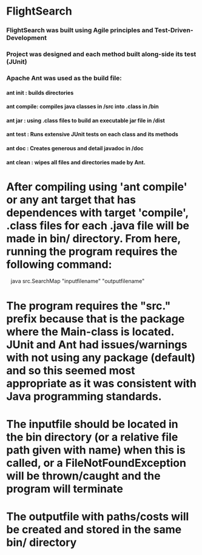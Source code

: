 # FlightSearch
### FlightSearch was built using Agile principles and Test-Driven-Development
### Project was designed and each method built along-side its test (JUnit)
### Apache Ant was used as the build file:
#### ant init : builds directories
#### ant compile: compiles java classes in /src into .class in /bin
#### ant jar : using .class files to build an executable jar file in /dist
#### ant test : Runs extensive JUnit tests on each class and its methods
#### ant doc : Creates generous and detail javadoc in /doc
#### ant clean : wipes all files and directories made by Ant.

# After compiling using 'ant compile' or any ant target that has dependences with target 'compile', .class files for each .java file will be made in bin/ directory. From here, running the program requires the following command: 
&nbsp;&nbsp;&nbsp;java src.SearchMap "inputfilename" "outputfilename"
# The program requires the "src." prefix because that is the package where the Main-class is located. JUnit and Ant had issues/warnings with not using any package (default) and so this seemed most appropriate as it was consistent with Java programming standards.
# The inputfile should be located in the bin directory (or a relative file path given with name) when this is called, or a FileNotFoundException will be thrown/caught and the program will terminate
# The outputfile with paths/costs will be created and stored in the same bin/ directory
